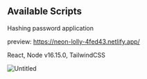 ## Available Scripts
Hashing password application

preview: https://neon-lolly-4fed43.netlify.app/

React,
Node v16.15.0,
TailwindCSS

![Untitled](https://user-images.githubusercontent.com/22819317/225426549-9e403eaf-84da-4d1e-b6a6-bea8702ba8d0.png)
